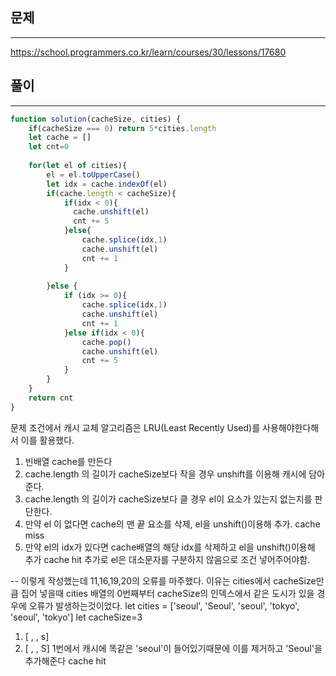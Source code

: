 ## 문제
---
https://school.programmers.co.kr/learn/courses/30/lessons/17680

## 풀이
---
```jsx
function solution(cacheSize, cities) {
    if(cacheSize === 0) return 5*cities.length
    let cache = []
    let cnt=0
    
    for(let el of cities){
        el = el.toUpperCase()
        let idx = cache.indexOf(el)
        if(cache.length < cacheSize){
            if(idx < 0){
              cache.unshift(el)
              cnt += 5  
            }else{
                cache.splice(idx,1)
                cache.unshift(el)
                cnt += 1
            }
        
        }else {
            if (idx >= 0){
                cache.splice(idx,1)
                cache.unshift(el)
                cnt += 1
            }else if(idx < 0){ 
                cache.pop()
                cache.unshift(el)
                cnt += 5
            }  
        }
    }
    return cnt
}
```

문제 조건에서 캐시 교체 알고리즘은 LRU(Least Recently Used)를 사용해야한다해서 이를 활용했다.
1. 빈배열 cache를 만든다
2. cache.length 의 길이가 cacheSize보다 작을 경우 unshift를 이용해 캐시에 담아준다.
3. cache.length 의 길이가 cacheSize보다 클 경우 el이 요소가 있는지 없는지를 판단한다.
4. 만약 el 이 없다면 cache의 맨 끝 요소를 삭제, el을 unshift()이용해 추가. cache miss 
5. 만약 el의 idx가 있다면 cache배열의 해당 idx를 삭제하고 el을 unshift()이용해 추가 cache hit
추가로 el은 대소문자를 구분하지 않음으로 조건 넣어주어야함. 

--
이렇게 작성했는데 11,16,19,20의 오류를 마주했다.
이유는 cities에서 cacheSize만큼 집어 넣을때 cities 배열의 0번째부터 cacheSize의 인덱스에서 같은 도시가 있을 경우에 오류가 발생하는것이었다.
let cities = ['seoul', 'Seoul', 'seoul', 'tokyo', 'seoul', 'tokyo'] 
let cacheSize=3

1. [ , , s] 
2. [ , , S] 1번에서 캐시에 똑같은 'seoul'이 들어있기때문에 이를 제거하고 'Seoul'을 추가해준다 cache hit

   
